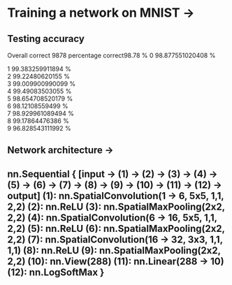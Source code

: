 # Training a network on MNIST ->
## Testing accuracy
Overall correct 9878 percentage correct98.78 %
0	98.877551020408 % 

1	99.383259911894 % 	
2	99.22480620155 % 	
3	99.009900990099 % 	
4	99.49083503055 % 	
5	98.654708520179 % 	
6	98.12108559499 % 	
7	98.929961089494 % 	
8	99.17864476386 % 	
9	96.828543111992 % 

## Network architecture ->
nn.Sequential {
  [input -> (1) -> (2) -> (3) -> (4) -> (5) -> (6) -> (7) -> (8) -> (9) -> (10) -> (11) -> (12) -> output]
  (1): nn.SpatialConvolution(1 -> 6, 5x5, 1,1, 2,2)
  (2): nn.ReLU
  (3): nn.SpatialMaxPooling(2x2, 2,2)
  (4): nn.SpatialConvolution(6 -> 16, 5x5, 1,1, 2,2)
  (5): nn.ReLU
  (6): nn.SpatialMaxPooling(2x2, 2,2)
  (7): nn.SpatialConvolution(16 -> 32, 3x3, 1,1, 1,1)
  (8): nn.ReLU
  (9): nn.SpatialMaxPooling(2x2, 2,2)
  (10): nn.View(288)
  (11): nn.Linear(288 -> 10)
  (12): nn.LogSoftMax
}
---
